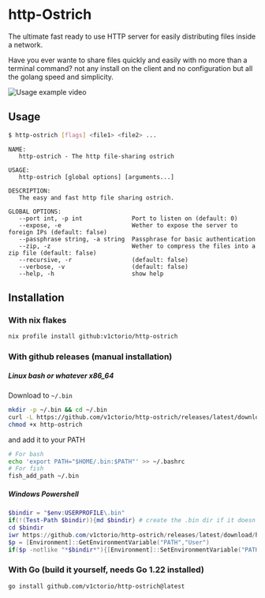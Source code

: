 # http-Ostrich

The ultimate fast ready to use HTTP server for easily distributing files inside a network.

Have you ever wante to share files quickly and easily with no more than a terminal command? not any install on the client and no configuration but all the golang speed and simplicity.

![Usage example video](https://vhs.charm.sh/vhs-3dMowiKbK1rMRP0Nokand3.gif)

## Usage

```bash
$ http-ostrich [flags] <file1> <file2> ...
```
```
NAME:
   http-ostrich - The http file-sharing ostrich

USAGE:
   http-ostrich [global options] [arguments...]

DESCRIPTION:
   The easy and fast http file sharing ostrich.

GLOBAL OPTIONS:
   --port int, -p int              Port to listen on (default: 0)
   --expose, -e                    Wether to expose the server to foreign IPs (default: false)
   --passphrase string, -a string  Passphrase for basic authentication
   --zip, -z                       Wether to compress the files into a zip file (default: false)
   --recursive, -r                 (default: false)
   --verbose, -v                   (default: false)
   --help, -h                      show help
```


## Installation


### With nix flakes 
```bash
nix profile install github:v1ctorio/http-ostrich
```

### With github releases (manual installation)

##### Linux bash or whatever x86_64
Download to `~/.bin` 
```bash
mkdir -p ~/.bin && cd ~/.bin
curl -L https://github.com/v1ctorio/http-ostrich/releases/latest/download/http-ostrich-linux-x86_64 -o http-ostrich
chmod +x http-ostrich
```
and add it to your PATH
```bash
# For bash
echo 'export PATH="$HOME/.bin:$PATH"' >> ~/.bashrc
# For fish
fish_add_path ~/.bin
```

##### Windows Powershell
```powershell
$bindir = "$env:USERPROFILE\.bin"
if(!(Test-Path $bindir)){md $bindir} # create the .bin dir if it doesn't exist
cd $bindir
iwr https://github.com/v1ctorio/http-ostrich/releases/latest/download/http-ostrich-windows.exe -o http-ostrich.exe
$p = [Environment]::GetEnvironmentVariable("PATH","User")
if($p -notlike "*$bindir*"){[Environment]::SetEnvironmentVariable("PATH","$p;$bindir","User")} # Add the.bin dir to the PATH if it's not already there
```

### With Go (build it yourself, needs Go 1.22 installed)
```bash
go install github.com/v1ctorio/http-ostrich@latest
```
